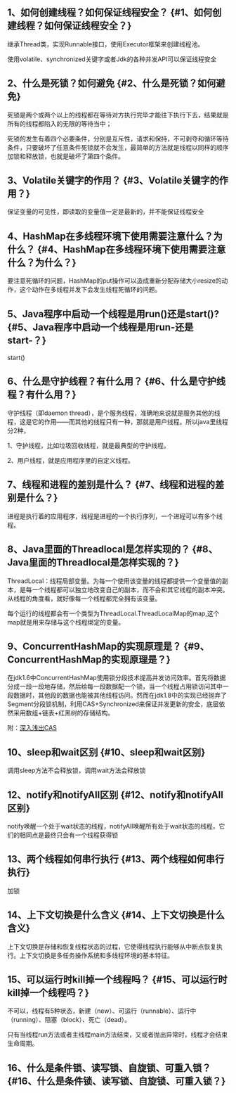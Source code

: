 ## 1、如何创建线程？如何保证线程安全？ {#1、如何创建线程？如何保证线程安全？}

继承Thread类，实现Runnable接口，使用Executor框架来创建线程池。

使用volatile、synchronized关键字或者Jdk的各种并发API可以保证线程安全

## 2、什么是死锁？如何避免 {#2、什么是死锁？如何避免}

死锁是两个或两个以上的线程都在等待对方执行完毕才能往下执行下去，结果就是所有的线程都陷入的无限的等待当中；

死锁的发生有着四个必要条件，分别是互斥性，请求和保持，不可剥夺和循环等待条件，只要破坏了任意条件死锁就不会发生，最简单的方法就是线程以同样的顺序加锁和释放锁，也就是破坏了第四个条件。

## 3、Volatile关键字的作用？ {#3、Volatile关键字的作用？}

保证变量的可见性，即读取的变量值一定是最新的，并不能保证线程安全

## 4、HashMap在多线程环境下使用需要注意什么？为什么？ {#4、HashMap在多线程环境下使用需要注意什么？为什么？}

要注意死循环的问题，HashMap的put操作可以造成重新分配存储大小resize的动作，这个动作在多线程并发下会发生线程死循环的问题。

## 5、Java程序中启动一个线程是用run\(\)还是start\(\)? {#5、Java程序中启动一个线程是用run-还是start-？}

start\(\)

## 6、什么是守护线程？有什么用？ {#6、什么是守护线程？有什么用？}

守护线程（即daemon thread），是个服务线程，准确地来说就是服务其他的线程，这是它的作用——而其他的线程只有一种，那就是用户线程。所以java里线程分2种，

1、守护线程，比如垃圾回收线程，就是最典型的守护线程。

2、用户线程，就是应用程序里的自定义线程。

## 7、线程和进程的差别是什么？ {#7、线程和进程的差别是什么？}

进程是执行着的应用程序，线程是进程的一个执行序列，一个进程可以有多个线程。

## 8、Java里面的Threadlocal是怎样实现的？ {#8、Java里面的Threadlocal是怎样实现的？}

ThreadLocal：线程局部变量。为每一个使用该变量的线程都提供一个变量值的副本，是每一个线程都可以独立地改变自己的副本，而不会和其它线程的副本冲突。从线程的角度看，就好像每一个线程都完全拥有该变量。

每个运行的线程都会有一个类型为ThreadLocal.ThreadLocalMap的map,这个map就是用来存储与这个线程绑定的变量。

## 9、ConcurrentHashMap的实现原理是？ {#9、ConcurrentHashMap的实现原理是？}

在jdk1.6中ConcurrentHashMap使用锁分段技术提高并发访问效率。首先将数据分成一段一段地存储，然后给每一段数据配一个锁，当一个线程占用锁访问其中一段数据时，其他段的数据也能被其他线程访问。然而在jdk1.8中的实现已经抛弃了Segment分段锁机制，利用CAS+Synchronized来保证并发更新的安全，底层依然采用数组+链表+红黑树的存储结构。

附：[深入浅出CAS](https://www.jianshu.com/p/fb6e91b013cc)

## 10、sleep和wait区别 {#10、sleep和wait区别}

调用sleep方法不会释放锁，调用wait方法会释放锁

## 12、notify和notifyAll区别 {#12、notify和notifyAll区别}

notify唤醒一个处于wait状态的线程，notifyAll唤醒所有处于wait状态的线程，它们的相同点是最终只会有一个线程获得锁

## 13、两个线程如何串行执行 {#13、两个线程如何串行执行}

加锁

## 14、上下文切换是什么含义 {#14、上下文切换是什么含义}

上下文切换是存储和恢复线程状态的过程，它使得线程执行能够从中断点恢复执行。上下文切换是多任务操作系统和多线程环境的基本特征。

## 15、可以运行时kill掉一个线程吗？ {#15、可以运行时kill掉一个线程吗？}

不可以，线程有5种状态，新建（new）、可运行（runnable）、运行中（running）、阻塞（block）、死亡（dead）。

只有当线程run方法或者主线程main方法结束，又或者抛出异常时，线程才会结束生命周期。

## 16、什么是条件锁、读写锁、自旋锁、可重入锁？ {#16、什么是条件锁、读写锁、自旋锁、可重入锁？}



